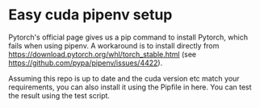 # Easy cuda pipenv setup
Pytorch's official page gives us a pip command to install Pytorch, which fails when using pipenv.
A workaround is to install directly from https://download.pytorch.org/whl/torch_stable.html (see https://github.com/pypa/pipenv/issues/4422).

Assuming this repo is up to date and the cuda version etc match your requirements, you can also install it using the Pipfile in here.
You can test the result using the test script.
